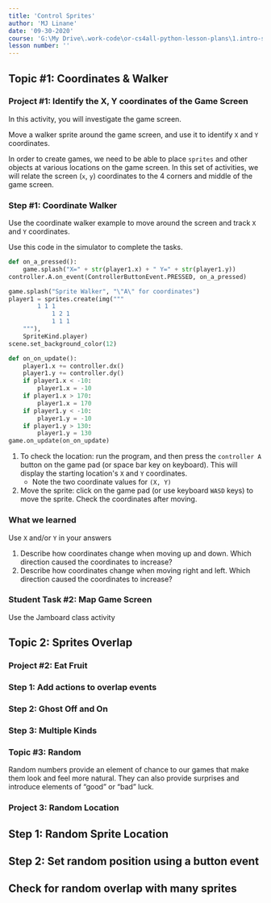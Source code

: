 ```yaml
---
title: 'Control Sprites'
author: 'MJ Linane'
date: '09-30-2020'
course: 'G:\My Drive\.work-code\or-cs4all-python-lesson-plans\1.intro-sprite-game'
lesson number: ''
---
```


## Topic #1: Coordinates & Walker

### Project #1: Identify the X, Y coordinates of the Game Screen

In this activity, you will investigate the game screen.

Move a walker sprite around the game screen, and use it to identify `X` and `Y` coordinates.

In order to create games, we need to be able to place `sprites` and other objects at various locations on the game screen. In this set of activities, we will relate the screen (`x`, `y`) coordinates to the 4 corners and middle of the game screen.

### Step #1: Coordinate Walker

Use the coordinate walker example to move around the screen and track `X` and `Y` coordinates.

Use this code in the simulator to complete the tasks.

```python
def on_a_pressed():
    game.splash("X=" + str(player1.x) + " Y=" + str(player1.y))
controller.A.on_event(ControllerButtonEvent.PRESSED, on_a_pressed)

game.splash("Sprite Walker", "\"A\" for coordinates")
player1 = sprites.create(img("""
        1 1 1
            1 2 1
            1 1 1
    """),
    SpriteKind.player)
scene.set_background_color(12)

def on_on_update():
    player1.x += controller.dx()
    player1.y += controller.dy()
    if player1.x < -10:
        player1.x = -10
    if player1.x > 170:
        player1.x = 170
    if player1.y < -10:
        player1.y = -10
    if player1.y > 130:
        player1.y = 130
game.on_update(on_on_update)
```

1. To check the location: run the program, and then press the `controller A` button on the game pad (or space bar key on keyboard). This will display the starting location's `X` and `Y` coordinates.
    * Note the two coordinate values for `(X, Y)`
2. Move the sprite: click on the game pad (or use keyboard `WASD` keys) to move the sprite. Check the coordinates after moving.

### What we learned

Use `X` and/or `Y` in your answers

1. Describe how coordinates change when moving up and down. Which direction caused the coordinates to increase?
2. Describe how coordinates change when moving right and left. Which direction caused the coordinates to increase?

### Student Task #2: Map Game Screen

Use the Jamboard class activity

## Topic 2: Sprites Overlap

### Project #2: Eat Fruit

### Step 1: Add actions to overlap events
### Step 2: Ghost Off and On
### Step 3: Multiple Kinds

### Topic #3: Random

Random numbers provide an element of chance to our games that make them look and feel more natural. They can also provide surprises and introduce elements of “good” or “bad” luck.

### Project 3: Random Location
## Step 1: Random Sprite Location
## Step 2: Set random position using a button event
## Check for random overlap with many sprites